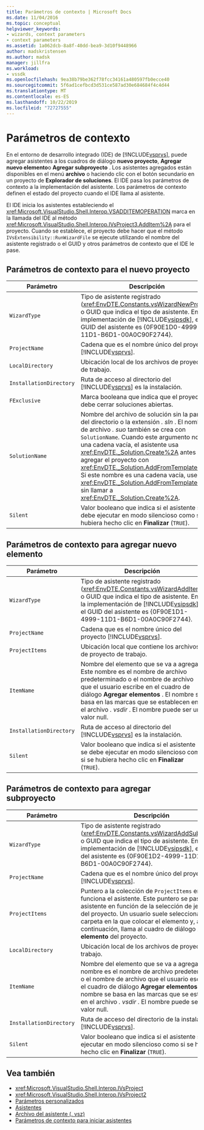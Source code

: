 ```yaml
---
title: Parámetros de contexto | Microsoft Docs
ms.date: 11/04/2016
ms.topic: conceptual
helpviewer_keywords:
- wizards, context parameters
- context parameters
ms.assetid: 1a062dcb-8a8f-40dd-bea9-3d10f9448966
author: madskristensen
ms.author: madsk
manager: jillfra
ms.workload:
- vssdk
ms.openlocfilehash: 9ea38b79be362f78fcc34161a480597fb0ecce40
ms.sourcegitcommit: 5f6ad1cefbcd3d531ce587ad30e684684f4c4d44
ms.translationtype: MT
ms.contentlocale: es-ES
ms.lasthandoff: 10/22/2019
ms.locfileid: "72727555"
---
```

# <a name="context-parameters"></a>Parámetros de contexto
En el entorno de desarrollo integrado (IDE) de [!INCLUDE[vsprvs](../../code-quality/includes/vsprvs_md.md)], puede agregar asistentes a los cuadros de diálogo **nuevo proyecto**, **Agregar nuevo elemento**o **Agregar subproyecto** . Los asistentes agregados están disponibles en el menú **archivo** o haciendo clic con el botón secundario en un proyecto de **Explorador de soluciones**. El IDE pasa los parámetros de contexto a la implementación del asistente. Los parámetros de contexto definen el estado del proyecto cuando el IDE llama al asistente.

 El IDE inicia los asistentes estableciendo el <xref:Microsoft.VisualStudio.Shell.Interop.VSADDITEMOPERATION> marca en la llamada del IDE al método <xref:Microsoft.VisualStudio.Shell.Interop.IVsProject3.AddItem%2A> para el proyecto. Cuando se establece, el proyecto debe hacer que el método `IVsExtensibility::RunWizardFile` se ejecute utilizando el nombre del asistente registrado o el GUID y otros parámetros de contexto que el IDE le pase.

## <a name="context-parameters-for-new-project"></a>Parámetros de contexto para el nuevo proyecto

| Parámetro | Descripción |
|-------------------------| - |
| `WizardType` | Tipo de asistente registrado (<xref:EnvDTE.Constants.vsWizardNewProject>) o GUID que indica el tipo de asistente. En la implementación de [!INCLUDE[vsipsdk](../../extensibility/includes/vsipsdk_md.md)], el GUID del asistente es {0F90E1D0-4999-11D1-B6D1-00A0C90F2744}. |
| `ProjectName` | Cadena que es el nombre único del proyecto [!INCLUDE[vsprvs](../../code-quality/includes/vsprvs_md.md)]. |
| `LocalDirectory` | Ubicación local de los archivos de proyecto de trabajo. |
| `InstallationDirectory` | Ruta de acceso al directorio del [!INCLUDE[vsprvs](../../code-quality/includes/vsprvs_md.md)] es la instalación. |
| `FExclusive` | Marca booleana que indica que el proyecto debe cerrar soluciones abiertas. |
| `SolutionName` | Nombre del archivo de solución sin la parte del directorio o la extensión *. sln* . El nombre de archivo *. suo* también se crea con `SolutionName`. Cuando este argumento no es una cadena vacía, el asistente usa <xref:EnvDTE._Solution.Create%2A> antes de agregar el proyecto con <xref:EnvDTE._Solution.AddFromTemplate%2A>. Si este nombre es una cadena vacía, use <xref:EnvDTE._Solution.AddFromTemplate%2A> sin llamar a <xref:EnvDTE._Solution.Create%2A>. |
| `Silent` | Valor booleano que indica si el asistente se debe ejecutar en modo silencioso como si se hubiera hecho clic en **Finalizar** (`TRUE`). |

## <a name="context-parameters-for-add-new-item"></a>Parámetros de contexto para agregar nuevo elemento

| Parámetro | Descripción |
|-------------------------| - |
| `WizardType` | Tipo de asistente registrado (<xref:EnvDTE.Constants.vsWizardAddItem>) o GUID que indica el tipo de asistente. En la implementación de [!INCLUDE[vsipsdk](../../extensibility/includes/vsipsdk_md.md)], el GUID del asistente es {0F90E1D1-4999-11D1-B6D1-00A0C90F2744}. |
| `ProjectName` | Cadena que es el nombre único del proyecto [!INCLUDE[vsprvs](../../code-quality/includes/vsprvs_md.md)]. |
| `ProjectItems` | Ubicación local que contiene los archivos de proyecto de trabajo. |
| `ItemName` | Nombre del elemento que se va a agregar. Este nombre es el nombre de archivo predeterminado o el nombre de archivo que el usuario escribe en el cuadro de diálogo **Agregar elementos** . El nombre se basa en las marcas que se establecen en el archivo *. vsdir* . El nombre puede ser un valor null. |
| `InstallationDirectory` | Ruta de acceso al directorio del [!INCLUDE[vsprvs](../../code-quality/includes/vsprvs_md.md)] es la instalación. |
| `Silent` | Valor booleano que indica si el asistente se debe ejecutar en modo silencioso como si se hubiera hecho clic en **Finalizar** (`TRUE`). |

## <a name="context-parameters-for-add-sub-project"></a>Parámetros de contexto para agregar subproyecto

| Parámetro | Descripción |
|-------------------------| - |
| `WizardType` | Tipo de asistente registrado (<xref:EnvDTE.Constants.vsWizardAddSubProject>) o GUID que indica el tipo de asistente. En la implementación de [!INCLUDE[vsipsdk](../../extensibility/includes/vsipsdk_md.md)], el GUID del asistente es {0F90E1D2-4999-11D1-B6D1-00A0C90F2744}. |
| `ProjectName` | Cadena que es el nombre único del proyecto [!INCLUDE[vsprvs](../../code-quality/includes/vsprvs_md.md)]. |
| `ProjectItems` | Puntero a la colección de `ProjectItems` en la que funciona el asistente. Este puntero se pasa al asistente en función de la selección de jerarquía del proyecto. Un usuario suele seleccionar una carpeta en la que colocar el elemento y, a continuación, llama al cuadro de diálogo **Agregar elemento** del proyecto. |
| `LocalDirectory` | Ubicación local de los archivos de proyecto de trabajo. |
| `ItemName` | Nombre del elemento que se va a agregar. Este nombre es el nombre de archivo predeterminado o el nombre de archivo que el usuario escribe en el cuadro de diálogo **Agregar elementos** . El nombre se basa en las marcas que se establecen en el archivo *. vsdir* . El nombre puede ser un valor null. |
| `InstallationDirectory` | Ruta de acceso del directorio de la instalación de [!INCLUDE[vsprvs](../../code-quality/includes/vsprvs_md.md)]. |
| `Silent` | Valor booleano que indica si el asistente se debe ejecutar en modo silencioso como si se hubiera hecho clic en **Finalizar** (`TRUE`). |

## <a name="see-also"></a>Vea también
- <xref:Microsoft.VisualStudio.Shell.Interop.IVsProject>
- <xref:Microsoft.VisualStudio.Shell.Interop.IVsProject2>
- [Parámetros personalizados](../../extensibility/internals/custom-parameters.md)
- [Asistentes](../../extensibility/internals/wizards.md)
- [Archivo del asistente (. vsz)](../../extensibility/internals/wizard-dot-vsz-file.md)
- [Parámetros de contexto para iniciar asistentes](https://msdn.microsoft.com/Library/051a10f4-9e45-4604-b344-123044f33a24)